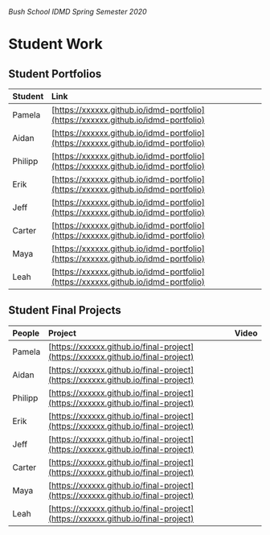 _Bush School IDMD Spring Semester 2020_
# Student Work

## Student Portfolios

| Student | Link |
| :--- | :--- |
| Pamela | [https://xxxxxx.github.io/idmd-portfolio](https://xxxxxx.github.io/idmd-portfolio) |
| Aidan | [https://xxxxxx.github.io/idmd-portfolio](https://xxxxxx.github.io/idmd-portfolio) |
| Philipp | [https://xxxxxx.github.io/idmd-portfolio](https://xxxxxx.github.io/idmd-portfolio) |
| Erik | [https://xxxxxx.github.io/idmd-portfolio](https://xxxxxx.github.io/idmd-portfolio) |
| Jeff | [https://xxxxxx.github.io/idmd-portfolio](https://xxxxxx.github.io/idmd-portfolio) |
| Carter | [https://xxxxxx.github.io/idmd-portfolio](https://xxxxxx.github.io/idmd-portfolio) |
| Maya | [https://xxxxxx.github.io/idmd-portfolio](https://xxxxxx.github.io/idmd-portfolio) |
| Leah | [https://xxxxxx.github.io/idmd-portfolio](https://xxxxxx.github.io/idmd-portfolio) |

## Student Final Projects

| People | Project | Video |
| :--- | :--- | :--- |
| Pamela | [https://xxxxxx.github.io/final-project](https://xxxxxx.github.io/final-project) |
| Aidan | [https://xxxxxx.github.io/final-project](https://xxxxxx.github.io/final-project) |
| Philipp | [https://xxxxxx.github.io/final-project](https://xxxxxx.github.io/final-project) |
| Erik | [https://xxxxxx.github.io/final-project](https://xxxxxx.github.io/final-project) |
| Jeff | [https://xxxxxx.github.io/final-project](https://xxxxxx.github.io/final-project) |
| Carter | [https://xxxxxx.github.io/final-project](https://xxxxxx.github.io/final-project) |
| Maya | [https://xxxxxx.github.io/final-project](https://xxxxxx.github.io/final-project) |
| Leah | [https://xxxxxx.github.io/final-project](https://xxxxxx.github.io/final-project) |
